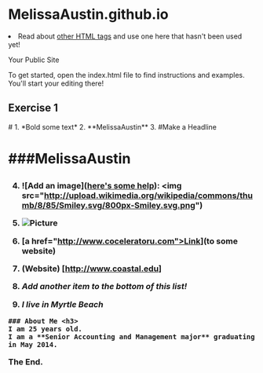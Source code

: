 MelissaAustin.github.io
=====================

  
  
  
  
  
  
  <li>Read about <a href="http://www.quackit.com/html/tags/">other HTML tags</a> and use one here that hasn't been used yet!</li>





Your Public Site

To get started, open the index.html file to find instructions and examples. You'll start your editing there!
<h2 id="Exercise1">Exercise 1</h2>
#
  1. *Bold some text*
  2. **MelissaAustin**
  3. #Make a Headline<h1>
  
###MelissaAustin<h3> 

4. ![Add an image](<a href="http://forum.koramgame.com/thread-60307-1-1.html">here's some help</a>): <img src="http://upload.wikimedia.org/wikipedia/commons/thumb/8/85/Smiley.svg/800px-Smiley.svg.png")
  
  5. ![Picture](http://colleensdance.com/wp-content/uploads/2012/08/dancer4.jpg)
  6. [a href="http://www.coceleratoru.com">Link</a>](to some website)
  7. (Website) [http://www.coastal.edu]
  8. *Add another item to the bottom of this list!*
  9.  *I live in Myrtle Beach*


	### About Me <h3>
	I am 25 years old.  
	I am a **Senior Accounting and Management major** graduating in May 2014.
	
The End. 
